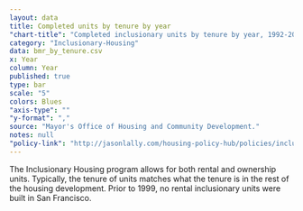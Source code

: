 ```yaml
---
layout: data
title: Completed units by tenure by year
"chart-title": "Completed inclusionary units by tenure by year, 1992-2014 Q1"
category: "Inclusionary-Housing"
data: bmr_by_tenure.csv
x: Year
column: Year
published: true
type: bar
scale: "5"
colors: Blues
"axis-type": ""
"y-format": ","
source: "Mayor's Office of Housing and Community Development."
notes: null
"policy-link": "http://jasonlally.com/housing-policy-hub/policies/inclusionary-housing/"
---
```


The Inclusionary Housing program allows for both rental and ownership units. Typically, the tenure of units matches what the tenure is in the rest of the housing development. Prior to 1999, no rental inclusionary units were built in San Francisco.